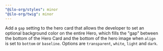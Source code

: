```yaml
---
"@ilo-org/styles": minor
"@ilo-org/twig": minor
---
```


Add a `gap` setting to the hero card that allows the developer to set an optional background color on the entire Hero,
which fills the "gap" between the bottom of the Hero Card and the bottom of the hero image when `align` is set to `bottom` or `baseline`. Options are `transparent`, `white`, `light` and `dark`.
